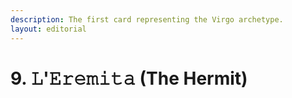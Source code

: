 ```yaml
---
description: The first card representing the Virgo archetype.
layout: editorial
---
```


# 9. 𝙻'𝙴𝚛𝚎𝚖𝚒𝚝𝚊 (The Hermit)


